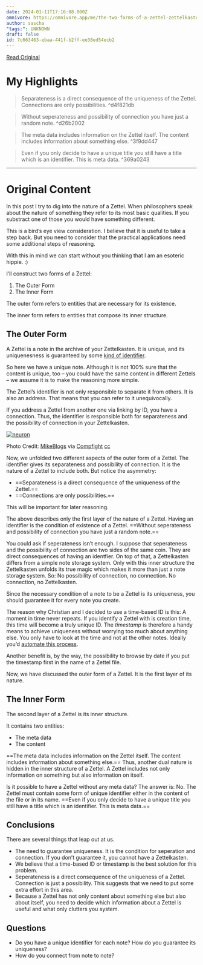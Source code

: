 ```yaml
---
date: 2024-01-11T17:16:08.000Z
omnivore: https://omnivore.app/me/the-two-forms-of-a-zettel-zettelkasten-method-18cf81be2d1
author: sascha
"tags:": UNKNOWN
draft: false
id: 7c663463-ebaa-441f-b2ff-ee38ed54ecb2
---
```


[Read Original](https://zettelkasten.de/posts/zettel-nature-two-forms/)

# My Highlights

> Separateness is a direct consequence of the uniqueness of the Zettel.
> Connections are only possibilities.  ^d4f821db

> Without seperateness and possibility of connection you have just a random note. ^d26b2002

> The meta data includes information on the Zettel itself. The content includes information about something else. ^3f9dd447

> Even if you only decide to have a unique title you still have a title which is an identifier. This is meta data. ^369a0243

---
# Original Content

In this post I try to dig into the nature of a Zettel. When philosophers speak about the nature of something they refer to its most basic qualities. If you substract one of those you would have something different.

This is a bird’s eye view consideration. I believe that it is useful to take a step back. But you need to consider that the practical applications need some additional steps of reasoning.

With this in mind we can start without you thinking that I am an esoteric hippie. :)

I’ll construct two forms of a Zettel:

1. The Outer Form
2. The Inner Form

The outer form refers to entities that are necessary for its existence. 

The inner form refers to entities that compose its inner structure.

## The Outer Form

A Zettel is a note in the archive of your Zettelkasten. It is unique, and its uniquenesness is guaranteed by some [kind of identifier](http://www.christiantietze.de/posts/2014/02/add-identity/).

So here we have a unique note. Although it is not 100% sure that the content is unique, too – you could have the same content in different Zettels – we assume it is to make the reasoning more simple. 

The Zettel’s identifier is not only responsible to separate it from others. It is also an address. That means that you can refer to it unequivocally. 

If you address a Zettel from another one via linking by ID, you have a connection. Thus, the identifier is responsible both for separateness and the possibility of connection in your Zettelkasten.

[![neuron](https://proxy-prod.omnivore-image-cache.app/0x0,sYOxMlU-EhJAQMzj_NIwkBH7GLrWYci-lLpLWHfQjFc0/https://zettelkasten.de/img/blog/201411151930_neuron.jpg)](https://zettelkasten.de/img/blog/201411151930%5Fneuron.jpg)

Photo Credit: [MikeBlogs](https://www.flickr.com/photos/31477768@N00/3101400087/) via [Compfight](http://compfight.com/) [cc](https://creativecommons.org/licenses/by/2.0/)

Now, we unfolded two different aspects of the outer form of a Zettel. The identifier gives its separateness and possibility of connection. It is the nature of a Zettel to include both. But notice the asymmetry: 

* ==Separateness is a direct consequence of the uniqueness of the Zettel.==
* ==Connections are only possibilities.==

This will be important for later reasoning.

The above describes only the first layer of the nature of a Zettel. Having an identifier is the condition of existence of a Zettel. ==Without seperateness and possibility of connection you have just a random note.==

You could ask if seperateness isn’t enough. I suppose that seperateness and the possibility of connection are two sides of the same coin. They are direct consequences of having an identfier. On top of that, a Zettelkasten differs from a simple note storage system. Only with this inner structure the Zettelkasten unfolds its true magic which makes it more than just a note storage system. So: No possibility of connection, no connection. No connection, no Zettelkasten.

Since the necessary condition of a note to be a Zettel is its uniqueness, you should guarantee it for every note you create. 

The reason why Christian and I decided to use a time-based ID is this: A moment in time never repeats. If you identify a Zettel with is creation time, this time will become a truly unique ID. The _timestamp_ is therefore a handy means to achieve uniqueness without worrying too much about anything else. You only have to look at the time and not at the other notes. Ideally you’d [automate this process](http://zettelkasten.de/posts/zettel-note-header-in-nvalt/).

Another benefit is, by the way, the possibility to browse by date if you put the timestamp first in the name of a Zettel file.

Now, we have discussed the outer form of a Zettel. It is the first layer of its nature.

## The Inner Form

The second layer of a Zettel is its inner structure. 

It contains two entities:

* The meta data
* The content

==The meta data includes information on the Zettel itself. The content includes information about something else.== Thus, another dual nature is hidden in the inner structure of a Zettel. A Zettel includes not only information on something but also information on itself.

Is it possible to have a Zettel without any meta data? The answer is: No. The Zettel must contain some form of unique identifier either in the content of the file or in its name. ==Even if you only decide to have a unique title you still have a title which is an identifier. This is meta data.== 

## Conclusions

There are several things that leap out at us. 

* The need to guarantee uniqueness. It is the condition for seperation and connection. If you don’t guarantee it, you cannot have a Zettelkasten.
* We believe that a time-based ID or timestamp is the best solution for this problem.
* Seperateness is a direct consequence of the uniqueness of a Zettel. Connection is just a possibility. This suggests that we need to put some extra effort in this area.
* Because a Zettel has not only content about something else but also about itself, you need to decide which information about a Zettel is useful and what only clutters you system.

## Questions

* Do you have a unique identifier for each note? How do you guarantee its uniqueness?
* How do you connect from note to note?